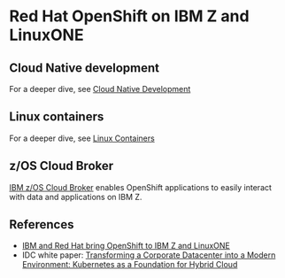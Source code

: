 # Red Hat OpenShift on IBM Z and LinuxONE


## Cloud Native development

For a deeper dive, see [Cloud Native Development](https://www.ibm.com/it-infrastructure/z/capabilities/cloud-native-development)

## Linux containers

For a deeper dive, see [Linux Containers](https://www.ibm.com/it-infrastructure/linuxone/capabilities/linux-containers)

## z/OS Cloud Broker

[IBM z/OS Cloud Broker](https://www.ibm.com/marketplace/zos-cloud-broker) enables OpenShift applications to easily interact with data and applications on IBM Z. 

## References

- [IBM and Red Hat bring OpenShift to IBM Z and LinuxONE](https://cloud.redhat.com/blog/ibm-and-red-hat-bring-openshift-to-ibm-z-and-linuxone)
- IDC white paper: [Transforming a Corporate Datacenter into a Modern Environment: Kubernetes as a Foundation for Hybrid Cloud](https://www.ibm.com/account/reg/signup?formid=urx-40088)